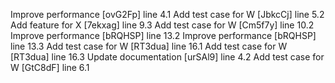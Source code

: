 Improve performance [ovG2Fp] line 4.1
Add test case for W [JbkcCj] line 5.2
Add feature for X [7ekxag] line 9.3
Add test case for W [Cm5f7y] line 10.2
Improve performance [bRQHSP] line 13.2
Improve performance [bRQHSP] line 13.3
Add test case for W [RT3dua] line 16.1
Add test case for W [RT3dua] line 16.3
Update documentation [urSAl9] line 4.2
Add test case for W [GtC8dF] line 6.1
